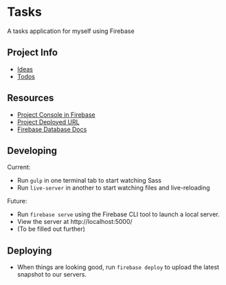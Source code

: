 Tasks
=============================
A tasks application for myself using Firebase

Project Info
--------------
- [Ideas](IDEAS.md)
- [Todos](TODOS.md)


Resources
---------

- [Project Console in Firebase](https://console.firebase.google.com/project/tasks-f2d3f/)
- [Project Deployed URL](https://tasks-f2d3f.firebaseapp.com/)
- [Firebase Database Docs](https://firebase.google.com/docs/database/)


Developing
----------

Current:
- Run `gulp` in one terminal tab to start watching Sass
- Run `live-server` in another to start watching files and live-reloading

Future:
- Run `firebase serve` using the Firebase CLI tool to launch a local server.
- View the server at http://localhost:5000/
- (To be filled out further)


Deploying
---------

- When things are looking good, run `firebase deploy` to upload the latest snapshot to our servers.